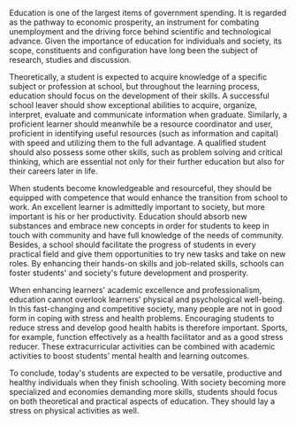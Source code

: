 Education is one of the largest items of government spending. It is regarded as the pathway to economic prosperity, an instrument for combating unemployment and the driving force behind scientific and technological advance. Given the importance of education for individuals and society, its scope, constituents and configuration have long been the subject of research, studies and discussion.

 Theoretically, a student is expected to acquire knowledge of a specific subject or profession at school, but throughout the learning process, education should focus on the development of their skills. A successful school leaver should show exceptional abilities to acquire, organize, interpret, evaluate and communicate information when graduate. Similarly, a proficient learner should meanwhile be a resource coordinator and user, proficient in identifying useful resources \(such as information and capital\) with speed and utilizing them to the full advantage. A qualified student should also possess some other skills, such as problem solving and critical thinking, which are essential not only for their further education but also for their careers later in life.

 When students become knowledgeable and resourceful, they should be equipped with competence that would enhance the transition from school to work. An excellent learner is admittedly important to society, but more important is his or her productivity. Education should absorb new substances and embrace new concepts in order for students to keep in touch with community and have full knowledge of the needs of community. Besides, a school should facilitate the progress of students in every practical field and give them opportunities to try new tasks and take on new roles. By enhancing their hands-on skills and job-related skills, schools can foster students' and society's future development and prosperity.

 When enhancing learners' academic excellence and professionalism, education cannot overlook learners' physical and psychological well-being. In this fast-changing and competitive society, many people are not in good form in coping with stress and health problems. Encouraging students to reduce stress and develop good health habits is therefore important. Sports, for example, function effectively as a health facilitator and as a good stress reducer. These extracurricular activities can be combined with academic activities to boost students' mental health and learning outcomes.

 To conclude, today's students are expected to be versatile, productive and healthy individuals when they finish schooling. With society becoming more specialized and economies demanding more skills, students should focus on both theoretical and practical aspects of education. They should lay a stress on physical activities as well.

